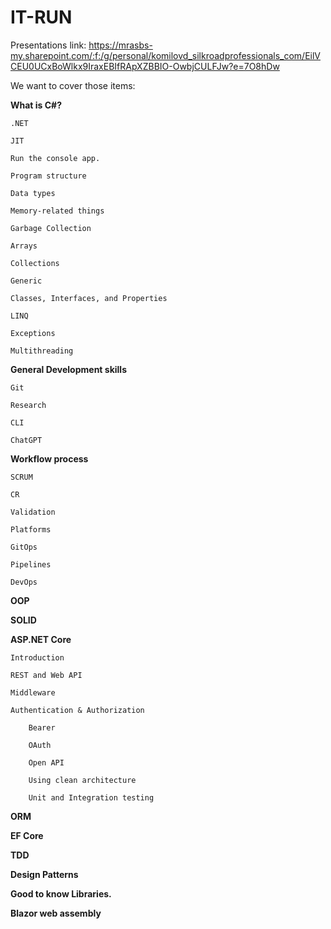 # IT-RUN
Presentations link: https://mrasbs-my.sharepoint.com/:f:/g/personal/komilovd_silkroadprofessionals_com/EilVCEU0UCxBoWlkx9IraxEBIfRApXZBBIO-OwbjCULFJw?e=7O8hDw

We want to cover those items: 

**What is C#?** 

    .NET 
    
    JIT
    
    Run the console app.
    
    Program structure
    
    Data types 
    
    Memory-related things
    
    Garbage Collection
    
    Arrays
    
    Collections
    
    Generic
    
    Classes, Interfaces, and Properties
    
    LINQ
    
    Exceptions
    
    Multithreading 
    
**General Development skills**

    Git
    
    Research
    
    CLI
    
    ChatGPT
    
    
**Workflow process**

    SCRUM
    
    CR
    
    Validation
    
    Platforms
    
    GitOps
    
    Pipelines
    
    DevOps
    
    
**OOP**

**SOLID**

**ASP.NET Core**

    Introduction

    REST and Web API

    Middleware

    Authentication & Authorization

        Bearer
    
        OAuth
    
        Open API
    
        Using clean architecture
    
        Unit and Integration testing
    
**ORM**

**EF Core**

**TDD**

**Design Patterns**

**Good to know Libraries.**

**Blazor web assembly**
